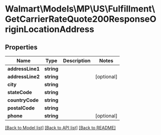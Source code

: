 # Walmart\Models\MP\US\Fulfillment\GetCarrierRateQuote200ResponseOriginLocationAddress

## Properties

Name | Type | Description | Notes
------------ | ------------- | ------------- | -------------
**addressLine1** | **string** |  |
**addressLine2** | **string** |  | [optional]
**city** | **string** |  |
**stateCode** | **string** |  |
**countryCode** | **string** |  |
**postalCode** | **string** |  |
**phone** | **string** |  | [optional]


[[Back to Model list]](./) [[Back to API list]](../../../../../README.md#supported-apis) [[Back to README]](../../../../../README.md)
